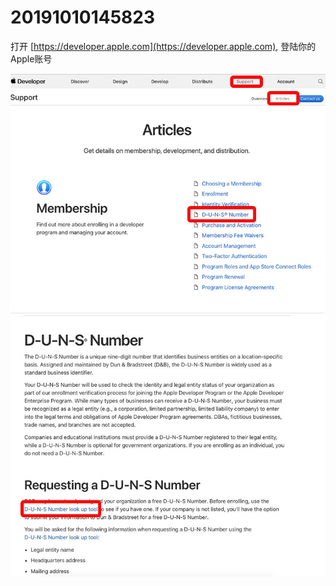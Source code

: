# 20191010145823

<script src="../js/index.js"></script>
<div id="content"></div>



打开 [https://developer.apple.com](https://developer.apple.com), 登陆你的Apple账号


<img src="image/11.jpg"/>
<img src="image/12.jpg"/> 